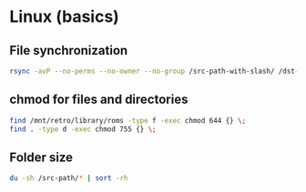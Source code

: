 # Linux (basics)

## File synchronization

```bash
rsync -avP --no-perms --no-owner --no-group /src-path-with-slash/ /dst-path-without-slash
```

## chmod for files and directories

```bash
find /mnt/retro/library/roms -type f -exec chmod 644 {} \;
find . -type d -exec chmod 755 {} \;
```

## Folder size

```bash
du -sh /src-path/* | sort -rh
```